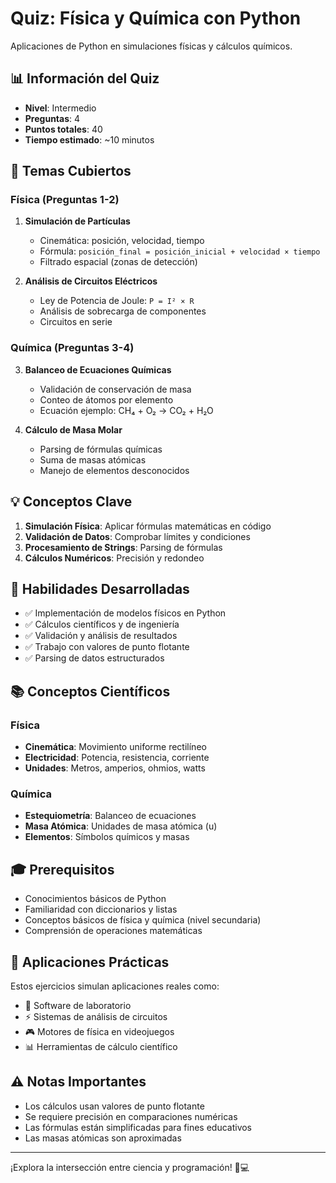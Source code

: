 # Quiz: Física y Química con Python

Aplicaciones de Python en simulaciones físicas y cálculos químicos.

## 📊 Información del Quiz

- **Nivel**: Intermedio
- **Preguntas**: 4
- **Puntos totales**: 40
- **Tiempo estimado**: ~10 minutos

## 🎯 Temas Cubiertos

### Física (Preguntas 1-2)
1. **Simulación de Partículas**
   - Cinemática: posición, velocidad, tiempo
   - Fórmula: `posición_final = posición_inicial + velocidad × tiempo`
   - Filtrado espacial (zonas de detección)

2. **Análisis de Circuitos Eléctricos**
   - Ley de Potencia de Joule: `P = I² × R`
   - Análisis de sobrecarga de componentes
   - Circuitos en serie

### Química (Preguntas 3-4)
3. **Balanceo de Ecuaciones Químicas**
   - Validación de conservación de masa
   - Conteo de átomos por elemento
   - Ecuación ejemplo: CH₄ + O₂ → CO₂ + H₂O

4. **Cálculo de Masa Molar**
   - Parsing de fórmulas químicas
   - Suma de masas atómicas
   - Manejo de elementos desconocidos

## 💡 Conceptos Clave

1. **Simulación Física**: Aplicar fórmulas matemáticas en código
2. **Validación de Datos**: Comprobar límites y condiciones
3. **Procesamiento de Strings**: Parsing de fórmulas
4. **Cálculos Numéricos**: Precisión y redondeo

## 🔧 Habilidades Desarrolladas

- ✅ Implementación de modelos físicos en Python
- ✅ Cálculos científicos y de ingeniería
- ✅ Validación y análisis de resultados
- ✅ Trabajo con valores de punto flotante
- ✅ Parsing de datos estructurados

## 📚 Conceptos Científicos

### Física
- **Cinemática**: Movimiento uniforme rectilíneo
- **Electricidad**: Potencia, resistencia, corriente
- **Unidades**: Metros, amperios, ohmios, watts

### Química
- **Estequiometría**: Balanceo de ecuaciones
- **Masa Atómica**: Unidades de masa atómica (u)
- **Elementos**: Símbolos químicos y masas

## 🎓 Prerequisitos

- Conocimientos básicos de Python
- Familiaridad con diccionarios y listas
- Conceptos básicos de física y química (nivel secundaria)
- Comprensión de operaciones matemáticas

## 📝 Aplicaciones Prácticas

Estos ejercicios simulan aplicaciones reales como:
- 🔬 Software de laboratorio
- ⚡ Sistemas de análisis de circuitos
- 🎮 Motores de física en videojuegos
- 📊 Herramientas de cálculo científico

## ⚠️ Notas Importantes

- Los cálculos usan valores de punto flotante
- Se requiere precisión en comparaciones numéricas
- Las fórmulas están simplificadas para fines educativos
- Las masas atómicas son aproximadas

---

¡Explora la intersección entre ciencia y programación! 🔬💻
